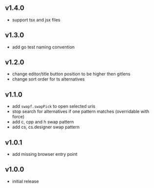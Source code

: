 ## v1.4.0

- support tsx and jsx files

## v1.3.0

- add go test naming convention

## v1.2.0

- change editor/title button position to be higher then gitlens
- change sort order for ts alternatives

## v1.1.0

- add `swapf.swapPick` to open selected uris
- stop search for alternatives if one pattern matches (overridable with force)
- add c, cpp and h swap pattern
- add cs, cs.designer swap pattern

## v1.0.1

- add missing browser entry point

## v1.0.0

- initial release
